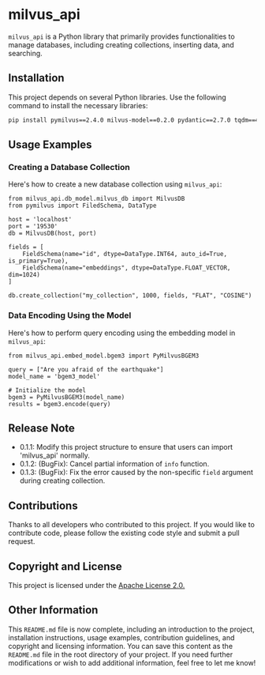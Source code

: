 # milvus_api

`milvus_api` is a Python library that primarily provides functionalities to manage databases, including creating collections, inserting data, and searching.

## Installation

This project depends on several Python libraries. Use the following command to install the necessary libraries:

```bash
pip install pymilvus==2.4.0 milvus-model==0.2.0 pydantic==2.7.0 tqdm==4.66.2 FlagEmbedding==1.2.9 torch==2.2.2 numpy==1.24.4
```

## Usage Examples
### Creating a Database Collection

Here's how to create a new database collection using `milvus_api`:
```
from milvus_api.db_model.milvus_db import MilvusDB
from pymilvus import FiledSchema, DataType

host = 'localhost'
port = '19530'
db = MilvusDB(host, port)

fields = [  
    FieldSchema(name="id", dtype=DataType.INT64, auto_id=True, is_primary=True),
    FieldSchema(name="embeddings", dtype=DataType.FLOAT_VECTOR, dim=1024)
]

db.create_collection("my_collection", 1000, fields, "FLAT", "COSINE")
```

### Data Encoding Using the Model
Here's how to perform query encoding using the embedding model in `milvus_api`:

```
from milvus_api.embed_model.bgem3 import PyMilvusBGEM3

query = ["Are you afraid of the earthquake"]
model_name = 'bgem3_model'

# Initialize the model
bgem3 = PyMilvusBGEM3(model_name)
results = bgem3.encode(query)
```
## Release Note
- 0.1.1: Modify this project structure to ensure that users can import 'milvus_api' normally.
- 0.1.2: (BugFix): Cancel partial information of `info` function.
- 0.1.3: (BugFix): Fix the error caused by the non-specific `field` argument during creating collection.

## Contributions
Thanks to all developers who contributed to this project. If you would like to contribute code, please follow the existing code style and submit a pull request.

## Copyright and License
This project is licensed under the [Apache License 2.0.](https://www.apache.org/licenses/LICENSE-2.0)

## Other Information
This `README.md` file is now complete, including an introduction to the project, installation instructions, usage examples, contribution guidelines, and copyright and licensing information. You can save this content as the `README.md` file in the root directory of your project. If you need further modifications or wish to add additional information, feel free to let me know!
